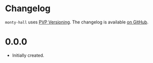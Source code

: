 # Changelog

`monty-hall` uses [PVP Versioning][1].
The changelog is available [on GitHub][2].

0.0.0
=====

* Initially created.

[1]: https://pvp.haskell.org
[2]: https://github.com/chessai/monty-hall/releases